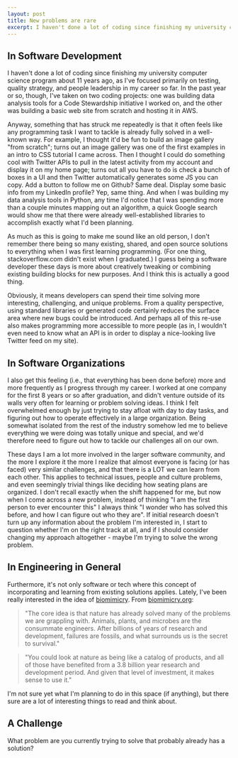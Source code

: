 ```yaml
---
layout: post
title: New problems are rare
excerpt: I haven't done a lot of coding since finishing my university computer science program about 11 years ago, as I've focused primarily on testing, quality strategy, and people leadership in my career so far. In the past year or so, though, I've taken on two coding projects - one was building data analysis tools for a Code Stewardship initiative I worked on, and the other was building a basic web site from scratch and hosting it in AWS.
---
```



In Software Development
---
I haven't done a lot of coding since finishing my university computer science program about 11 years ago, as I've focused primarily on testing, quality strategy, and people leadership in my career so far. In the past year or so, though, I've taken on two coding projects: one was building data analysis tools for a Code Stewardship initiative I worked on, and the other was building a basic web site from scratch and hosting it in AWS.

Anyway, something that has struck me repeatedly is that it often feels like any programming task I want to tackle is already fully solved in a well-known way. For example, I thought it'd be fun to build an image gallery "from scratch"; turns out an image gallery was one of the first examples in an intro to CSS tutorial I came across. Then I thought I could do something cool with Twitter APIs to pull in the latest activity from my account and display it on my home page; turns out all you have to do is check a bunch of boxes in a UI and then Twitter automatically generates some JS you can copy. Add a button to follow me on Github? Same deal. Display some basic info from my LinkedIn profile? Yep, same thing. And when I was building my data analysis tools in Python, any time I'd notice that I was spending more than a couple minutes mapping out an algorithm, a quick Google search would show me that there were already well-established libraries to accomplish exactly what I'd been planning.

As much as this is going to make me sound like an old person, I don't remember there being so many existing, shared, and open source solutions to everything when I was first learning programming. (For one thing, stackoverflow.com didn't exist when I graduated.) I guess being a software developer these days is more about creatively tweaking or combining existing building blocks for new purposes. And I think this is actually a good thing.

Obviously, it means developers can spend their time solving more interesting, challenging, and unique problems. From a quality perspective, using standard libraries or generated code certainly reduces the surface area where new bugs could be introduced. And perhaps all of this re-use also makes programming more accessible to more people (as in, I wouldn't even need to know what an API is in order to display a nice-looking live Twitter feed on my site).

In Software Organizations
---
I also get this feeling (i.e., that everything has been done before) more and more frequently as I progress through my career. I worked at one company for the first 8 years or so after graduation, and didn't venture outside of its walls very often for learning or problem solving ideas. I think I felt overwhelmed enough by just trying to stay afloat with day to day tasks, and figuring out how to operate effectively in a large organization. Being somewhat isolated from the rest of the industry somehow led me to believe everything we were doing was totally unique and special, and we'd therefore need to figure out how to tackle our challenges all on our own.

These days I am a lot more involved in the larger software community, and the more I explore it the more I realize that almost everyone is facing (or has faced) very similar challenges, and that there is a LOT we can learn from each other. This applies to technical issues, people and culture problems, and even seemingly trivial things like deciding how seating plans are organized. I don't recall exactly when the shift happened for me, but now when I come across a new problem, instead of thinking "I am the first person to ever encounter this" I always think "I wonder who has solved this before, and how I can figure out who they are". If initial research doesn't turn up any information about the problem I'm interested in, I start to question whether I'm on the right track at all, and if I should consider changing my approach altogether - maybe I'm trying to solve the wrong problem.

In Engineering in General
---
Furthermore, it's not only software or tech where this concept of incorporating and learning from existing solutions applies. Lately, I've been really interested in the idea of [biomimicry](https://en.wikipedia.org/wiki/Biomimetics). From [biomimicry.org](https://biomimicry.org/):

>"The core idea is that nature has already solved many of the problems we are grappling with. Animals, plants, and microbes are the consummate engineers. After billions of years of research and development, failures are fossils, and what surrounds us is the secret to survival."

>"You could look at nature as being like a catalog of products, and all of those have benefited from a 3.8 billion year research and development period. And given that level of investment, it makes sense to use it."

I'm not sure yet what I'm planning to do in this space (if anything), but there sure are a lot of interesting things to read and think about.

A Challenge
---
What problem are you currently trying to solve that probably already has a solution?
